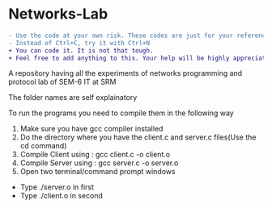 # Networks-Lab
```diff
- Use the code at your own risk. These codes are just for your reference.
- Instead of Ctrl+C, try it with Ctrl+N
+ You can code it. It is not that tough.
+ Feel free to add anything to this. Your help will be highly appreciated.
```
A repository having all the experiments of networks programming and protocol lab of SEM-6 IT at SRM

The folder names are self explainatory 

To run the programs you need to compile them in the following way
1. Make sure you have gcc compiler installed
2. Do the directory where you have the client.c and server.c files(Use the cd command)
3. Compile Client using : 
  gcc client.c -o client.o
4. Compile Server using : 
  gcc server.c -o server.o
5. Open two terminal/command prompt windows
 - Type ./server.o in first
 - Type ./client.o in second

